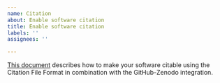 ```yaml
---
name: Citation
about: Enable software citation
title: Enable software citation
labels: ''
assignees: ''

---
```


[This document](https://guide.esciencecenter.nl/citable_software/making_software_citable.html) describes how to make your software citable using the Citation File Format in combination with the GitHub-Zenodo integration.

